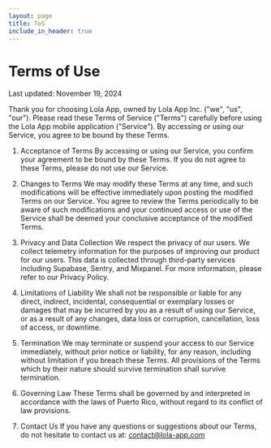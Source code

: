 ```yaml
---
layout: page
title: ToS
include_in_header: true
---
```


# Terms of Use

Last updated: November 19, 2024

Thank you for choosing Lola App, owned by Lola App Inc. ("we", "us", "our"). Please read these Terms of Service ("Terms") carefully before using the Lola App mobile application ("Service"). By accessing or using our Service, you agree to be bound by these Terms.

1. Acceptance of Terms
By accessing or using our Service, you confirm your agreement to be bound by these Terms. If you do not agree to these Terms, please do not use our Service.

2. Changes to Terms
We may modify these Terms at any time, and such modifications will be effective immediately upon posting the modified Terms on our Service. You agree to review the Terms periodically to be aware of such modifications and your continued access or use of the Service shall be deemed your conclusive acceptance of the modified Terms.

3. Privacy and Data Collection
We respect the privacy of our users. We collect telemetry information for the purposes of improving our product for our users. This data is collected through third-party services including Supabase, Sentry, and Mixpanel. For more information, please refer to our Privacy Policy.

4. Limitations of Liability
We shall not be responsible or liable for any direct, indirect, incidental, consequential or exemplary losses or damages that may be incurred by you as a result of using our Service, or as a result of any changes, data loss or corruption, cancellation, loss of access, or downtime.

5. Termination
We may terminate or suspend your access to our Service immediately, without prior notice or liability, for any reason, including without limitation if you breach these Terms. All provisions of the Terms which by their nature should survive termination shall survive termination.

6. Governing Law
These Terms shall be governed by and interpreted in accordance with the laws of Puerto Rico, without regard to its conflict of law provisions.

7. Contact Us
If you have any questions or suggestions about our Terms, do not hesitate to contact us at: contact@lola-app.com
